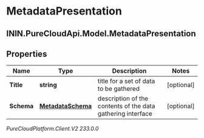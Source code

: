 # MetadataPresentation

## ININ.PureCloudApi.Model.MetadataPresentation

## Properties

|Name | Type | Description | Notes|
|------------ | ------------- | ------------- | -------------|
| **Title** | **string** | title for a set of data to be gathered | [optional] |
| **Schema** | [**MetadataSchema**](MetadataSchema) | description of the contents of the data gathering interface | [optional] |



_PureCloudPlatform.Client.V2 233.0.0_
